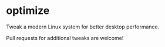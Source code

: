 optimize
========

Tweak a modern Linux system for better desktop performance.

Pull requests for additional tweaks are welcome!

